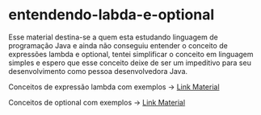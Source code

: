 # entendendo-labda-e-optional
Esse material destina-se a quem esta estudando linguagem de programação Java e ainda não conseguiu entender o conceito de expressões lambda e optional, tentei simplificar o conceito em linguagem simples e espero que esse conceito deixe de ser um impeditivo para seu desenvolvimento como pessoa desenvolvedora Java.

Conceitos de expressão lambda com exemplos -> [Link Material](https://github.com/jacquelinesantana/entendendo-labda-e-optional/blob/main/entendendo-expressao-lambda.md)

Conceitos de optional com exemplos -> [Link Material](https://github.com/jacquelinesantana/entendendo-labda-e-optional/blob/main/optional.md)